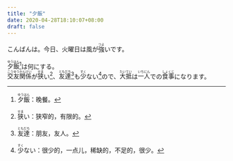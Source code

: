 ```yaml
---
title: "夕飯"
date: 2020-04-28T18:10:07+08:00
draft: false
---
```


こんばんは。今日、火曜日は風が<ruby>強<rp>(</rp><rt>つよ</rt><rp>)</rp></ruby>いです。

<ruby>夕飯<rp>(</rp><rt>ゆうはん</rt><rp>)</rp></ruby>[^1]は何にする。  
<ruby>交友<rp>(</rp><rt>こうゆう</rt><rp>)</rp></ruby><ruby>関係<rp>(</rp><rt>かんけい</rt><rp>)</rp></ruby>が<ruby>狭<rp>(</rp><rt>せま</rt><rp>)</rp></ruby>い[^2]、<ruby>友達<rp>(</rp><rt>ともだち</rt><rp>)</rp></ruby>[^3]も<ruby>少<rp>(</rp><rt>すく</rt><rp>)</rp></ruby>ない[^4]ので、<ruby>大抵<rp>(</rp><rt>たいてい</rt><rp>)</rp></ruby>は<ruby>一人<rp>(</rp><rt>いちにん</rt><rp>)</rp></ruby>での<ruby>食事<rp>(</rp><rt>しょくじ</rt><rp>)</rp></ruby>になります。

[^1]: <ruby>夕飯<rp>(</rp><rt>ゆうはん</rt><rp>)</rp></ruby>：晚餐。  
[^2]: <ruby>狭<rp>(</rp><rt>せま</rt><rp>)</rp></ruby>い：狭窄的，有限的。
[^3]: <ruby>友達<rp>(</rp><rt>ともだち</rt><rp>)</rp></ruby>：朋友，友人。
[^4]: <ruby>少<rp>(</rp><rt>すく</rt><rp>)</rp></ruby>ない：很少的，一点儿，稀缺的，不足的，很少。
